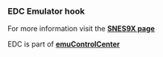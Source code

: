 ### EDC Emulator hook

For more information visit the [**SNES9X page**](https://github.com/PhoenixInteractiveNL/edc-masterhook/wiki/Emulator-snes9x#menu)

EDC is part of [**emuControlCenter**](https://github.com/PhoenixInteractiveNL/emuControlCenter/wiki)

